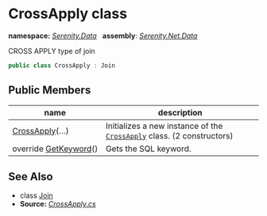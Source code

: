# CrossApply class
**namespace:** *[Serenity.Data](../README.md#serenity.data-namespace)*   **assembly**: *[Serenity.Net.Data](../README.md)*

CROSS APPLY type of join

```csharp
public class CrossApply : Join
```

## Public Members

| name | description |
| --- | --- |
| [CrossApply](CrossApply/CrossApply.md)(…) | Initializes a new instance of the [`CrossApply`](CrossApply.md) class. (2 constructors) |
| override [GetKeyword](CrossApply/GetKeyword.md)() | Gets the SQL keyword. |

## See Also

* class [Join](Join.md)
* **Source:** *[CrossApply.cs](https://github.com/serenity-is/Serenity/blob/master/src/Serenity.Net.Data/Join/CrossApply.cs)*